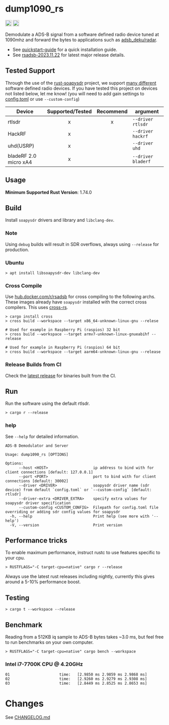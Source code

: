 # dump1090_rs
[<img alt="github" src="https://img.shields.io/badge/github-rsadsb/dump1090_rs-8da0cb?style=for-the-badge&labelColor=555555&logo=github" height="20">](https://github.com/rsadsb/dump1090_rs)
[<img alt="build status" src="https://img.shields.io/github/actions/workflow/status/rsadsb/dump1090_rs/main.yml?branch=master&style=for-the-badge" height="20">](https://github.com/rsadsb/dump1090_rs/actions?query=branch%3Amaster)

Demodulate a ADS-B signal from a software defined radio device tuned at 1090mhz and
forward the bytes to applications such as [adsb_deku/radar](https://github.com/rsadsb/adsb_deku).

- See [quickstart-guide](https://rsadsb.github.io/quickstart.html) for a quick installation guide.
- See [rsadsb-2023.11.22](https://rsadsb.github.io/2023.11.22.html) for latest major release details.

## Tested Support

Through the use of the [rust-soapysdr](https://github.com/kevinmehall/rust-soapysdr) project,
we support [many different](https://github.com/pothosware/SoapySDR/wiki) software defined radio devices.
If you have tested this project on devices not listed below, let me know!
(you will need to add gain settings to [config.toml](dump1090_rs/config.toml) or use `--custom-config`)

| Device                | Supported/Tested | Recommend | argument          |
| --------------------- | :--------------: | :-------: | ----------------- |
| rtlsdr                |        x         |     x     | `--driver rtlsdr` |
| HackRF                |        x         |           | `--driver hackrf` |
| uhd(USRP)             |        x         |           | `--driver uhd`    |
| bladeRF 2.0 micro xA4 | x                |           | `--driver bladerf`|


## Usage
**Minimum Supported Rust Version**: 1.74.0

## Build

Install `soapysdr` drivers and library and `libclang-dev`.

### Note
Using `debug` builds will result in SDR overflows, always using `--release` for production.

### Ubuntu
```
> apt install libsoapysdr-dev libclang-dev
```

### Cross Compile
Use [hub.docker.com/r/rsadsb](https://hub.docker.com/r/rsadsb/ci/tags) for cross compiling to the following archs.
These images already have `soapysdr` installed with the correct cross compilers.
This uses [cross-rs](https://github.com/cross-rs/cross).
```
> cargo install cross
> cross build --workspace --target x86_64-unknown-linux-gnu --relese

# Used for example in Raspberry Pi (raspios) 32 bit
> cross build --workspace --target armv7-unknown-linux-gnueabihf --release

# Used for example in Raspberry Pi (raspios) 64 bit
> cross build --workspace --target aarm64-unknown-linux-gnu --release
```

### Release Builds from CI
Check the [latest release](https://github.com/rsadsb/dump1090_rs/releases) for binaries built from the CI.

## Run
Run the software using the default rtlsdr.
```
> cargo r --release
```

### help

See `--help` for detailed information.
```
ADS-B Demodulator and Server

Usage: dump1090_rs [OPTIONS]

Options:
      --host <HOST>                    ip address to bind with for client connections [default: 127.0.0.1]
      --port <PORT>                    port to bind with for client connections [default: 30002]
      --driver <DRIVER>                soapysdr driver name (sdr device) from default `config.toml` or `--custom-config` [default: rtlsdr]
      --driver-extra <DRIVER_EXTRA>    specify extra values for soapysdr driver specification
      --custom-config <CUSTOM_CONFIG>  Filepath for config.toml file overriding or adding sdr config values for soapysdr
  -h, --help                           Print help (see more with '--help')
  -V, --version                        Print version
```

## Performance tricks

To enable maximum performance, instruct rustc to use features specific to your cpu.
```
> RUSTFLAGS="-C target-cpu=native" cargo r --release
```

Always use the latest rust releases including nightly, currently this gives around a 5-10% performance
boost.

## Testing
```
> cargo t --workspace --release
```

## Benchmark

Reading from a 512KB iq sample to ADS-B bytes takes ~3.0 ms, but feel free to run benchmarks on your own computer.
```
> RUSTFLAGS="-C target-cpu=native" cargo bench --workspace
```

### Intel i7-7700K CPU @ 4.20GHz
```
01                      time:   [2.9850 ms 2.9859 ms 2.9868 ms]
02                      time:   [2.9260 ms 2.9279 ms 2.9308 ms]
03                      time:   [2.8449 ms 2.8525 ms 2.8653 ms]
```

# Changes
See [CHANGELOG.md](https://github.com/rsadsb/dump1090_rs/blob/master/CHANGELOG.md)
